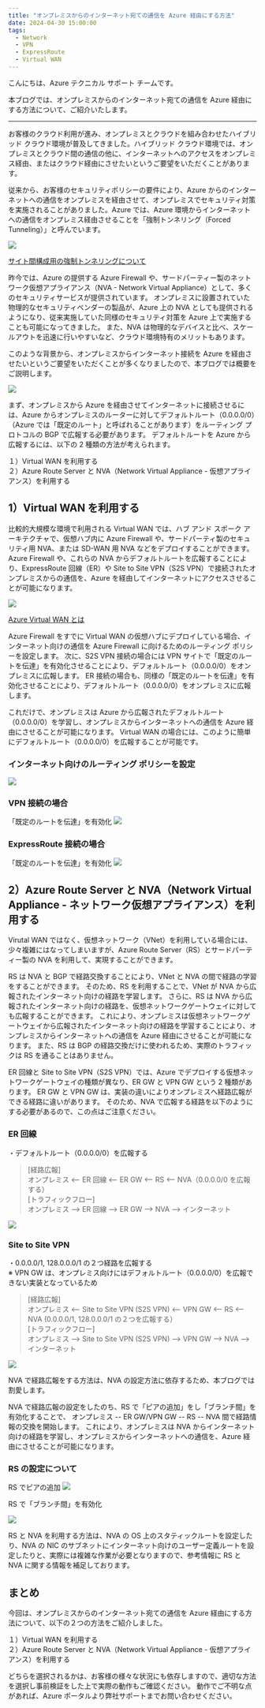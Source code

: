```yaml
---
title: "オンプレミスからのインターネット宛ての通信を Azure 経由にする方法"
date: 2024-04-30 15:00:00
tags:
  - Network
  - VPN
  - ExpressRoute
  - Virtual WAN
---
```


こんにちは、Azure テクニカル サポート チームです。

本ブログでは、オンプレミスからのインターネット宛ての通信を Azure 経由にする方法について、ご紹介いたします。

<!-- more -->

---

お客様のクラウド利用が進み、オンプレミスとクラウドを組み合わせたハイブリッド クラウド環境が普及してきました。ハイブリッド クラウド環境では、オンプレミスとクラウド間の通信の他に、インターネットへのアクセスをオンプレミス経由、またはクラウド経由にさせたいというご要望をいただくことがあります。

従来から、お客様のセキュリティポリシーの要件により、Azure からのインターネットへの通信をオンプレミスを経由させて、オンプレミスでセキュリティ対策を実施されることがありました。Azure では、Azure 環境からインターネットへの通信をオンプレミス経由させることを「強制トンネリング（Forced Tunneling）」と呼んでいます。

![](forcetunneling-azure-to-onpre-configuration/01.png)

[サイト間構成用の強制トンネリングについて](https://learn.microsoft.com/ja-jp/azure/vpn-gateway/about-site-to-site-tunneling)


昨今では、Azure の提供する Azure Firewall や、サードパーティー製のネットワーク仮想アプライアンス（NVA - Network Virtual Appliance）として、多くのセキュリティサービスが提供されています。
オンプレミスに設置されていた物理的なセキュリティベンダーの製品が、Azure 上の NVA としても提供されるようになり、従来実施していた同様のセキュリティ対策を Azure 上で実施することも可能になってきました。
また、NVA は物理的なデバイスと比べ、スケールアウトを迅速に行いやすいなど、クラウド環境特有のメリットもあります。

このような背景から、オンプレミスからインターネット接続を Azure を経由させたいというご要望をいただくことが多くなりましたので、本ブログでは概要をご説明します。

![](forcetunneling-azure-to-onpre-configuration/02.png)


まず、オンプレミスから Azure を経由させてインターネットに接続させるには、Azure からオンプレミスのルーターに対してデフォルトルート（0.0.0.0/0）（Azure では「既定のルート」と呼ばれることがあります）をルーティング プロトコルの BGP で広報する必要があります。
デフォルトルートを Azure から広報するには、以下の 2 種類の方法が考えられます。


１）Virtual WAN を利用する  
２）Azure Route Server と NVA（Network Virtual Appliance - 仮想アプライアンス）を利用する


## 1）Virtual WAN を利用する
比較的大規模な環境で利用される Virtual WAN では、ハブ アンド スポーク アーキテクチャで、仮想ハブ内に Azure Firewall や、サードパーティ製のセキュリティ用 NVA、または SD-WAN 用 NVA などをデプロイすることができます。
Azure Firewall や、これらの NVA からデフォルトルートを広報することにより、ExpressRoute 回線（ER）や Site to Site VPN（S2S VPN）で接続されたオンプレミスからの通信を、Azure を経由してインターネットにアクセスさせることが可能になります。

![](forcetunneling-azure-to-onpre-configuration/03.png)

[Azure Virtual WAN とは](https://learn.microsoft.com/ja-jp/azure/virtual-wan/virtual-wan-about)


Azure Firewall をすでに Virtual WAN の仮想ハブにデプロイしている場合、インターネット向けの通信を Azure Firewall に向けるためのルーティング ポリシーを設定します。
次に、S2S VPN 接続の場合には VPN サイトで「既定のルートを伝達」を有効化させることにより、デフォルトルート（0.0.0.0/0）をオンプレミスに広報します。
ER 接続の場合も、同様の「既定のルートを伝達」を有効化させることにより、デフォルトルート（0.0.0.0/0）をオンプレミスに広報します。

これだけで、オンプレミスは Azure から広報されたデフォルトルート（0.0.0.0/0）を学習し、オンプレミスからインターネットへの通信を Azure 経由にさせることが可能になります。
Virtual WAN の場合には、このように簡単にデフォルトルート（0.0.0.0/0）を広報することが可能です。

### インターネット向けのルーティング ポリシーを設定
![](forcetunneling-azure-to-onpre-configuration/04.png)


### VPN 接続の場合
「既定のルートを伝達」を有効化
![](forcetunneling-azure-to-onpre-configuration/05.png)


### ExpressRoute 接続の場合
「既定のルートを伝達」を有効化
![](forcetunneling-azure-to-onpre-configuration/06.png)


## 2）Azure Route Server と NVA（Network Virtual Appliance - ネットワーク仮想アプライアンス）を利用する

Virutal WAN ではなく、仮想ネットワーク（VNet）を利用している場合には、少々複雑にはなってしまいますが、Azure Route Server（RS）とサードパーティー製の NVA を利用して、実現することができます。

RS は NVA と BGP で経路交換することにより、VNet と NVA の間で経路の学習をすることができます。
そのため、RS を利用することで、VNet が NVA から広報されたインターネット向けの経路を学習します。
さらに、RS は NVA から広報されたインターネット向けの経路を、仮想ネットワークゲートウェイに対しても広報することができます。
これにより、オンプレミスは仮想ネットワークゲートウェイから広報されたインターネット向けの経路を学習することにより、オンプレミスからインターネットへの通信を Azure 経由にさせることが可能になります。
また、RS は BGP の経路交換だけに使われるため、実際のトラフィックは RS を通ることはありません。

ER 回線と Site to Site VPN（S2S VPN）では、Azure でデプロイする仮想ネットワークゲートウェイの種類が異なり、ER GW と VPN GW という 2 種類があります。
ER GW と VPN GW は、実装の違いによりオンプレミスへ経路広報ができる経路に違いがあります。
そのため、NVA で広報する経路を以下のようにする必要があるので、この点はご注意ください。

### ER 回線
・デフォルトルート（0.0.0.0/0）を広報する  
> [経路広報]  
> オンプレミス <-- ER 回線 <-- ER GW <--  RS <-- NVA（0.0.0.0/0 を広報する）  
> [トラフィックフロー]  
> オンプレミス --> ER 回線 --> ER GW --> NVA --> インターネット

![](forcetunneling-azure-to-onpre-configuration/07.png)


### Site to Site VPN  
・0.0.0.0/1, 128.0.0.0/1 の２つ経路を広報する  
※ VPN GW は、オンプレミス向けにはデフォルトルート（0.0.0.0/0）を広報できない実装となっているため

> [経路広報]  
> オンプレミス <-- Site to Site VPN (S2S VPN) <-- VPN GW <--  RS <-- NVA (0.0.0.0/1, 128.0.0.0/1 の２つを広報する）  
> [トラフィックフロー]  
> オンプレミス --> Site to Site VPN (S2S VPN) --> VPN GW --> NVA --> インターネット

![](forcetunneling-azure-to-onpre-configuration/08.png)


NVA で経路広報をする方法は、NVA の設定方法に依存するため、本ブログでは割愛します。

NVA で経路広報の設定をしたのち、RS で「ピアの追加」をし「ブランチ間」を有効化することで、
オンプレミス -- ER GW/VPN GW -- RS -- NVA 間で経路情報の交換を開始します。
これにより、オンプレミスは NVA からインターネット向けの経路を学習し、オンプレミスからインターネットへの通信を、Azure 経由にさせることが可能になります。

### RS の設定について
RS でピアの追加
![](forcetunneling-azure-to-onpre-configuration/09.png)

RS で「ブランチ間」を有効化

![](forcetunneling-azure-to-onpre-configuration/10.png)

RS と NVA を利用する方法は、NVA の OS 上のスタティックルートを設定したり、NVA の NIC のサブネットにインターネット向けのユーザー定義ルートを設定したりと、実際には複雑な作業が必要となりますので、参考情報に RS と NVA に関する情報を補足しております。

## まとめ
今回は、オンプレミスからのインターネット宛ての通信を Azure 経由にする方法について、以下の２つの方法をご紹介しました。

１）Virtual WAN を利用する  
２）Azure Route Server と NVA（Network Virtual Appliance - 仮想アプライアンス）を利用する

どちらを選択されるかは、お客様の様々な状況にも依存しますので、適切な方法を選択し事前検証をした上で実際の動作もご確認ください。
動作でご不明な点があれば、Azure ポータルより弊社サポートまでお問い合わせください。
